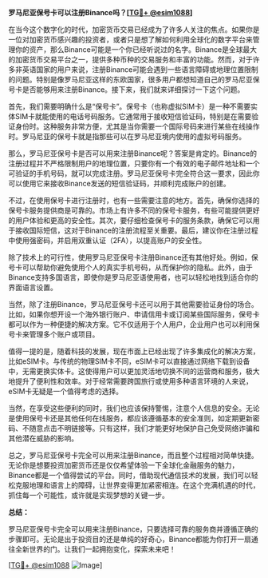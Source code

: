 **罗马尼亚保号卡可以注册Binance吗？[[TG💪+ @esim1088](https://t.me/s/esim1088)]**

在当今这个数字化的时代，加密货币交易已经成为了许多人关注的焦点。如果你是一位对加密货币感兴趣的投资者，或者只是想了解如何利用全球化的数字平台来管理你的资产，那么Binance可能是一个你已经听说过的名字。Binance是全球最大的加密货币交易平台之一，提供多种币种的交易服务和丰富的功能。然而，对于许多非英语国家的用户来说，注册Binance可能会遇到一些语言障碍或地理位置限制的问题。特别是像罗马尼亚这样的东欧国家，很多用户都想知道自己的罗马尼亚保号卡是否能够用来注册Binance。接下来，我们就来详细探讨一下这个问题。

首先，我们需要明确什么是“保号卡”。保号卡（也称虚拟SIM卡）是一种不需要实体SIM卡就能使用的电话号码服务。它通常用于接收短信验证码，特别是在需要验证身份时。这种服务非常方便，尤其是当你需要一个国际号码来进行某些在线操作时。罗马尼亚的保号卡就是指那些可以在罗马尼亚境内使用的虚拟号码服务。

那么，罗马尼亚保号卡是否可以用来注册Binance呢？答案是肯定的。Binance的注册过程并不严格限制用户的地理位置，只要你有一个有效的电子邮件地址和一个可验证的手机号码，就可以完成注册。罗马尼亚保号卡完全符合这一要求，因此你可以使用它来接收Binance发送的短信验证码，并顺利完成账户的创建。

不过，在使用保号卡进行注册时，也有一些需要注意的地方。首先，确保你选择的保号卡服务提供商是可靠的。市场上有许多不同的保号卡服务，有些可能提供更好的用户体验和更高的安全性。其次，要仔细检查保号卡的服务条款，确保它可以用于接收国际短信，这对于Binance的注册流程至关重要。最后，建议你在注册过程中使用强密码，并启用双重认证（2FA），以提高账户的安全性。

除了技术上的可行性，使用罗马尼亚保号卡注册Binance还有其他好处。例如，保号卡可以帮助你避免使用个人的真实手机号码，从而保护你的隐私。此外，由于Binance支持多国语言，即使你是罗马尼亚语使用者，也可以轻松地找到适合你的界面语言设置。

当然，除了注册Binance，罗马尼亚保号卡还可以用于其他需要验证身份的场合。比如，如果你想开设一个海外银行账户、申请信用卡或订阅某些国际服务，保号卡都可以作为一种便捷的解决方案。它不仅适用于个人用户，企业用户也可以利用保号卡来管理多个账户或项目。

值得一提的是，随着科技的发展，现在市面上已经出现了许多集成化的解决方案，比如eSIM卡。与传统的物理SIM卡不同，eSIM卡可以直接通过网络下载到设备中，无需更换实体卡。这使得用户可以更加灵活地切换不同的运营商和服务，极大地提升了便利性和效率。对于经常需要跨国旅行或使用多种语言环境的人来说，eSIM卡无疑是一个值得考虑的选择。

当然，在享受这些便利的同时，我们也应该保持警惕，注意个人信息的安全。无论是使用保号卡还是其他任何在线服务，都应该遵循基本的安全准则，如定期更新密码、不随意点击不明链接等。只有这样，我们才能更好地保护自己免受网络诈骗和其他潜在威胁的影响。

总之，罗马尼亚保号卡完全可以用来注册Binance，而且整个过程相对简单快捷。无论你是想要投资加密货币还是仅仅希望体验一下全球化金融服务的魅力，Binance都是一个值得尝试的平台。同时，借助现代通信技术的发展，我们可以轻松克服地理和语言上的障碍，让世界变得更加紧密相连。在这个充满机遇的时代，抓住每一个可能性，或许就是实现梦想的关键一步。

**总结：**

罗马尼亚保号卡完全可以用来注册Binance，只要选择可靠的服务商并遵循正确的步骤即可。无论是出于投资目的还是单纯的好奇心，Binance都能为你打开一扇通往全新世界的门。让我们一起拥抱变化，探索未来吧！

[[TG💪+ @esim1088](https://t.me/s/esim1088) ![Image](https://i.postimg.cc/4NQfJmqS/Snipaste-2025-05-13-00-14-12.png)]